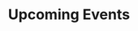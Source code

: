 ---
title: "Upcoming Events"
subtitle: ""
# meta description
description: "This is meta description"
draft: false
linkedin: https://www.linkedin.com/in/amirhossein-deljouyi-3b929661/
---